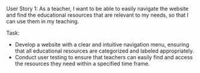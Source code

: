User Story 1:
As a teacher, I want to be able to easily navigate the website and find the educational resources that are relevant to my needs, so that I can use them in my teaching.

Task:
* Develop a website with a clear and intuitive navigation menu, ensuring that all educational resources are categorized and labeled appropriately.
* Conduct user testing to ensure that teachers can easily find and access the resources they need within a specified time frame.
